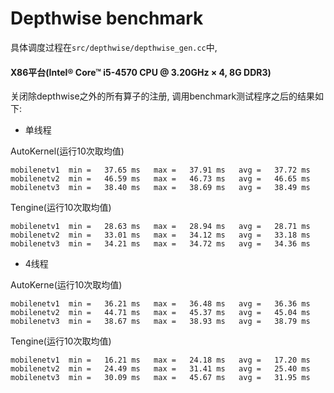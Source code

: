 # Depthwise benchmark

具体调度过程在`src/depthwise/depthwise_gen.cc`中, 

#### X86平台(Intel® Core™ i5-4570 CPU @ 3.20GHz × 4, 8G DDR3)

关闭除depthwise之外的所有算子的注册, 调用benchmark测试程序之后的结果如下:

- 单线程

AutoKernel(运行10次取均值)

```
mobilenetv1  min =   37.65 ms   max =   37.91 ms   avg =   37.72 ms
mobilenetv2  min =   46.59 ms   max =   46.73 ms   avg =   46.65 ms
mobilenetv3  min =   38.40 ms   max =   38.69 ms   avg =   38.49 ms
```

Tengine(运行10次取均值)

```
mobilenetv1  min =   28.63 ms   max =   28.94 ms   avg =   28.71 ms
mobilenetv2  min =   33.01 ms   max =   34.12 ms   avg =   33.18 ms
mobilenetv3  min =   34.21 ms   max =   34.72 ms   avg =   34.36 ms
```

- 4线程

AutoKerne(运行10次取均值)

```
mobilenetv1  min =   36.21 ms   max =   36.48 ms   avg =   36.36 ms
mobilenetv2  min =   44.71 ms   max =   45.37 ms   avg =   45.04 ms
mobilenetv3  min =   38.67 ms   max =   38.93 ms   avg =   38.79 ms
```

Tengine(运行10次取均值)

```
mobilenetv1  min =   16.21 ms   max =   24.18 ms   avg =   17.20 ms
mobilenetv2  min =   24.49 ms   max =   31.41 ms   avg =   25.40 ms
mobilenetv3  min =   30.09 ms   max =   45.67 ms   avg =   31.95 ms
```

